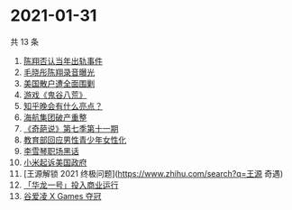 # 2021-01-31

共 13 条

<!-- BEGIN -->
<!-- 最后更新时间 Sun Jan 31 2021 11:11:57 GMT+0800 (CST) -->
1. [陈翔否认当年出轨事件](https://www.zhihu.com/search?q=陈翔)
1. [毛晓彤陈翔录音曝光](https://www.zhihu.com/search?q=毛晓彤陈翔录音)
1. [美国散户遭全面围剿](https://www.zhihu.com/search?q=游戏驿站)
1. [游戏《鬼谷八荒》](https://www.zhihu.com/search?q=鬼谷八荒)
1. [知乎晚会有什么亮点？](https://www.zhihu.com/search?q=知乎晚会)
1. [海航集团破产重整](https://www.zhihu.com/search?q=海航)
1. [《奇葩说》第七季第十一期](https://www.zhihu.com/search?q=奇葩说)
1. [教育部回应男性青少年女性化](https://www.zhihu.com/search?q=男性女性化)
1. [李雪琴职场黑话](https://www.zhihu.com/search?q=李雪琴职场黑话)
1. [小米起诉美国政府](https://www.zhihu.com/search?q=小米)
1. [王源解锁 2021 终极问题](https://www.zhihu.com/search?q=王源 奇遇)
1. [「华龙一号」投入商业运行](https://www.zhihu.com/search?q=华龙一号)
1. [谷爱凌 X Games 夺冠](https://www.zhihu.com/search?q=谷爱凌)
<!-- END -->

